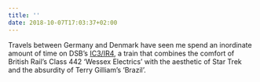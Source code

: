 ```yaml
---
title: ''
date: 2018-10-07T17:03:37+02:00
---
```

Travels between Germany and Denmark have seen me spend an inordinate amount of time on DSB’s [IC3/IR4](https://en.wikipedia.org/wiki/IC3), a train that combines the comfort of British Rail’s Class 442 ‘Wessex Electrics’ with the aesthetic of Star Trek and the absurdity of Terry Gilliam’s ‘Brazil’.
